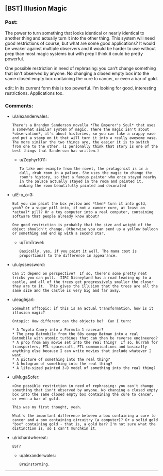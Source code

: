 ## [BST] Illusion Magic

### Post:

The power to turn something that looks identical or nearly identical to another thing and actually turn it into the other thing. This system will need good restrictions of course, but what are some good applications? It would be weaker against multiple observers and it would be harder to use without prep than most magic systems but with prep I think it could be pretty powerful.

One possible restriction in need of rephrasing: you can't change something that isn't observed by anyone. No changing a closed empty box into the same closed empty box containing the cure to cancer, or even a bar of gold.

edit: In its current form this is too powerful. I'm looking for good, interesting restrictions. Applications too.

### Comments:

- u/alexanderwales:
  ```
  There's a Brandon Sanderson novella *The Emperor's Soul* that uses a somewhat similar system of magic. There the magic isn't about *observation*, it's about histories, so you can take a crappy vase and put a stamp on it that will turn it into a really awesome vase. The more similar the two things are, the easier it is to switch from one to the other. (I personally think that story is one of the best things that Sanderson has written.)
  ```

  - u/Zephyr1011:
    ```
    To take one example from the novel, the protagonist is in a dull, drab room in a palace. She uses the magic to change the room's history, so that a famous painter who once stayed nearby in the palace actually stayed in the room and painted it, making the room beautifully painted and decorated
    ```

- u/E-o_o-3:
  ```
  But you can paint the box yellow and *then* turn it into gold, yeah? Or a sugar pill into, if not a cancer cure, at least an *actual* pill? Or a toy computer into a real computer, containing software that people already know about?

  One good restriction is probably that the size and weight of the object shouldn't change. Otherwise you can send up a yellow balloon or something and end up with a second star.
  ```

  - u/TimTravel:
    ```
    Basically, yes, if you paint it well. The mana cost is proportional to the difference in appearance.
    ```

- u/ulyssessword:
  ```
  Can it depend on perspective?  If so, there's some pretty neat tricks you can pull.  IIRC Disneyland has a road leading up to a castle, and all of the trees get progressively smaller the closer they are to it.  This gives the illusion that the trees are all the same size and the castle is very big and far away.
  ```

- u/eaglejarl:
  ```
  Somewhat offtopic: if this is an actual transformation, how is it illusion magic?

  Ontopic: How different can the objects be?  Can I turn:

  * A Toyota Camry into a Formula 1 racecar?
  * The prop Batmobile from the 60s campy Batman into a real Batmobile with atomic turbines that can then be reverse engineered?
  * A prop from any movie set into the real thing?  If so, hurrah for transporters, FTL spacecraft, FTL communications and basically anything else because I can write movies that include whatever I want.
  * A picture of something into the real thing?  
  * A hologram of something into the real thing?
  * A life-sized painted 3-D model of something into the real thing?
  ```

- u/MugaSofer:
  ```
  >One possible restriction in need of rephrasing: you can't change something that isn't observed by anyone. No changing a closed empty box into the same closed empty box containing the cure to cancer, or even a bar of gold.

  This was my first thought, yeah.

  What's the important difference between a box containing a cure to cancer and a box containing circuitry (a computer)? Or a solid gold "box" containing gold - that is, a gold bar? I'm not sure what the distinction is, so I can't munchkin it.
  ```

- u/richardwhereat:
  ```
  BST?
  ```

  - u/alexanderwales:
    ```
    Brainstorming.
    ```

---

